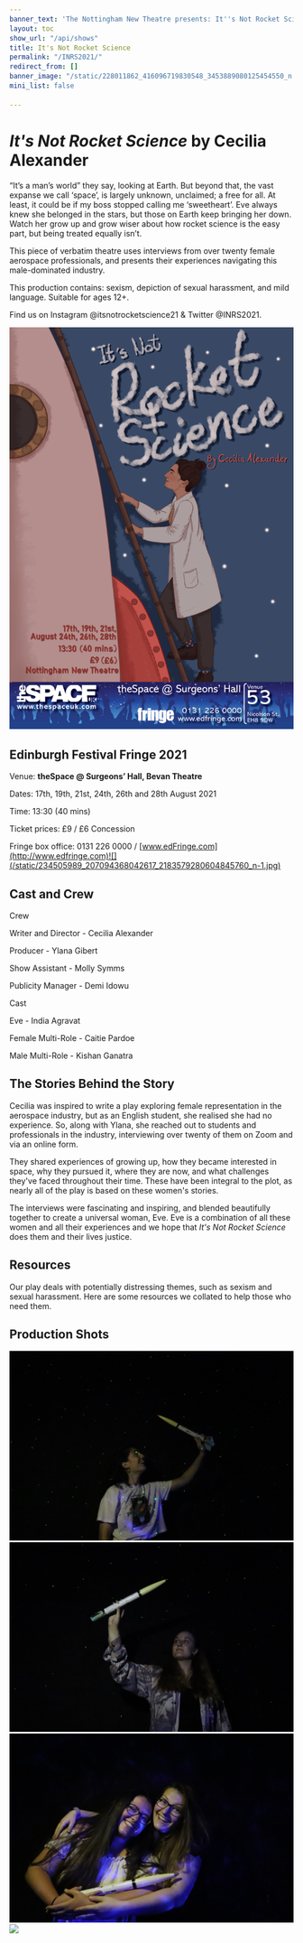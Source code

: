 ```yaml
---
banner_text: 'The Nottingham New Theatre presents: It''s Not Rocket Science'
layout: toc
show_url: "/api/shows"
title: It's Not Rocket Science
permalink: "/INRS2021/"
redirect_from: []
banner_image: "/static/228011862_416096719830548_3453889080125454550_n.png"
mini_list: false

---
```

# _It's Not Rocket Science_ by Cecilia Alexander

“It’s a man’s world” they say, looking at Earth. But beyond that, the vast expanse we call ‘space’, is largely unknown, unclaimed; a free for all. At least, it could be if my boss stopped calling me ‘sweetheart’. Eve always knew she belonged in the stars, but those on Earth keep bringing her down. Watch her grow up and grow wiser about how rocket science is the easy part, but being treated equally isn’t.

This piece of verbatim theatre uses interviews from over twenty female aerospace professionals, and presents their experiences navigating this male-dominated industry.

This production contains: sexism, depiction of sexual harassment, and mild language. Suitable for ages 12+.

Find us on Instagram @itsnotrocketscience21 & Twitter @INRS2021.

![](/static/inrsthespacebanner12-1.png)

## Edinburgh Festival Fringe 2021

Venue: **theSpace @ Surgeons’ Hall, Bevan Theatre**

Dates: 17th, 19th, 21st, 24th, 26th and 28th August 2021

Time: 13:30 (40 mins)

Ticket prices: £9 / £6 Concession

Fringe box office: 0131 226 0000 / [www.edFringe.com](http://www.edfringe.com)![](/static/234505989_207094368042617_2183579280604845760_n-1.jpg)

## Cast and Crew

Crew

Writer and Director - Cecilia Alexander

Producer - Ylana Gibert

Show Assistant - Molly Symms

Publicity Manager - Demi Idowu

Cast

Eve - India Agravat

Female Multi-Role - Caitie Pardoe

Male Multi-Role - Kishan Ganatra

## The Stories Behind the Story

Cecilia was inspired to write a play exploring female representation in the aerospace industry, but as an English student, she realised she had no experience. So, along with Ylana, she reached out to students and professionals in the industry, interviewing over twenty of them on Zoom and via an online form.

They shared experiences of growing up, how they became interested in space, why they pursued it, where they are now, and what challenges they've faced throughout their time. These have been integral to the plot, as nearly all of the play is based on these women's stories.

The interviews were fascinating and inspiring, and blended beautifully together to create a universal woman, Eve. Eve is a combination of all these women and all their experiences and we hope that _It's Not Rocket Science_ does them and their lives justice.

## Resources

Our play deals with potentially distressing themes, such as sexism and sexual harassment. Here are some resources we collated to help those who need them.

## Production Shots

![](/static/img_8574.JPG)![](/static/img_8587.JPG)![](/static/img_8680.JPG)![](/static/img_8700.JPG)